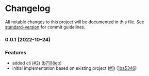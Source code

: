 # Changelog

All notable changes to this project will be documented in this file. See [standard-version](https://github.com/conventional-changelog/standard-version) for commit guidelines.

### 0.0.1 (2022-10-24)

### Features

- added cli ([#2](https://github.com/jrparish/actions-composer/issues/2)) ([b7108eb](https://github.com/jrparish/actions-composer/commit/b7108eba1095df6d5ab2a4fa3f82f0e7f006b35f))
- initial implementation based on existing project ([#1](https://github.com/jrparish/actions-composer/issues/1)) ([1ba5346](https://github.com/jrparish/actions-composer/commit/1ba534643b3a624f58df63da92650107c8519192))
